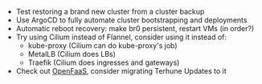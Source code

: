* Test restoring a brand new cluster from a cluster backup
* Use ArgoCD to fully automate cluster bootstrapping and deployments
* Automatic reboot recovery: make br0 persistent, restart VMs (in order?)
* Try using Cilium instead of Flannel, consider using it instead of:
  * kube-proxy (Cilium can do kube-proxy's job)
  * MetalLB (Cilium does LBs)
  * Traefik (Cilium does ingresses and gateways)
* Check out [OpenFaaS](https://github.com/openfaas/faas), consider migrating Terhune Updates to it
